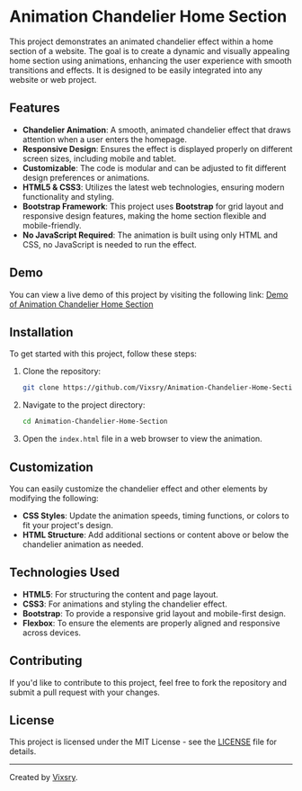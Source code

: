 # Animation Chandelier Home Section

This project demonstrates an animated chandelier effect within a home section of a website. The goal is to create a dynamic and visually appealing home section using animations, enhancing the user experience with smooth transitions and effects. It is designed to be easily integrated into any website or web project.

## Features

- **Chandelier Animation**: A smooth, animated chandelier effect that draws attention when a user enters the homepage.
- **Responsive Design**: Ensures the effect is displayed properly on different screen sizes, including mobile and tablet.
- **Customizable**: The code is modular and can be adjusted to fit different design preferences or animations.
- **HTML5 & CSS3**: Utilizes the latest web technologies, ensuring modern functionality and styling.
- **Bootstrap Framework**: This project uses **Bootstrap** for grid layout and responsive design features, making the home section flexible and mobile-friendly.
- **No JavaScript Required**: The animation is built using only HTML and CSS, no JavaScript is needed to run the effect.

## Demo

You can view a live demo of this project by visiting the following link:
[Demo of Animation Chandelier Home Section](https://vixsry.github.io/Animation-Chandelier-Home-Section/)

## Installation

To get started with this project, follow these steps:

1. Clone the repository:
    ```bash
    git clone https://github.com/Vixsry/Animation-Chandelier-Home-Section.git
    ```

2. Navigate to the project directory:
    ```bash
    cd Animation-Chandelier-Home-Section
    ```

3. Open the `index.html` file in a web browser to view the animation.

## Customization

You can easily customize the chandelier effect and other elements by modifying the following:
- **CSS Styles**: Update the animation speeds, timing functions, or colors to fit your project's design.
- **HTML Structure**: Add additional sections or content above or below the chandelier animation as needed.

## Technologies Used

- **HTML5**: For structuring the content and page layout.
- **CSS3**: For animations and styling the chandelier effect.
- **Bootstrap**: To provide a responsive grid layout and mobile-first design.
- **Flexbox**: To ensure the elements are properly aligned and responsive across devices.

## Contributing

If you'd like to contribute to this project, feel free to fork the repository and submit a pull request with your changes.

## License

This project is licensed under the MIT License - see the [LICENSE](LICENSE) file for details.

---

Created by [Vixsry](https://github.com/Vixsry).
